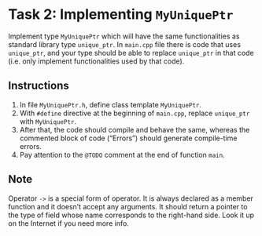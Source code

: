 # Task 2: Implementing `MyUniquePtr`

Implement type `MyUniquePtr` which will have the same functionalities as standard library type `unique_ptr`. In `main.cpp` file there is code that uses `unique_ptr`, and your type should be able to replace `unique_ptr` in that code (i.e. only implement functionalities used by that code).

## Instructions

1. In file `MyUniquePtr.h`, define class template `MyUniquePtr`.
2. With `#define` directive at the beginning of `main.cpp`, replace `unique_ptr` with `MyUniquePtr`.
3. After that, the code should compile and behave the same, whereas the commented block of code (“Errors”) should generate compile-time errors.
4. Pay attention to the `@TODO` comment at the end of function `main`.

## Note

Operator `->` is a special form of operator. It is always declared as a member function and it doesn’t accept any arguments. It should return a pointer to the type of field whose name corresponds to the right-hand side. Look it up on the Internet if you need more info.